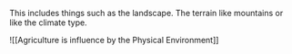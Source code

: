 This includes things such as the landscape. The terrain like mountains or like the climate type.


![[Agriculture is influence by the Physical Environment]]
